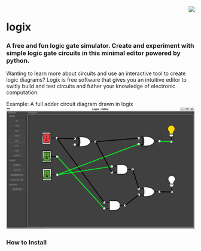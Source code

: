 <img src="https://www.python.org/static/community_logos/python-powered-w-140x56.png" align="right" />

# logix 
<h3>A free and fun logic gate simulator. Create and experiment with simple logic gate circuits in this minimal editor powered by python.</h3>
<p></p>
Wanting to learn more about circuits and use an interactive tool to create logic diagrams?
Logix is free software that gives you an intuitive editor to switly build and test circuits and futher your knowledge of electronic computation.
<p></p>
Example: A full adder circuit diagram drawn in logix
<img src="assets/screenshot.png">

<h3>How to Install</h3>